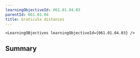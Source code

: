 ```yaml
---
learningObjectiveId: 061.01.04.03
parentId: 061.01.04
title: Graticule distances
---
```


```tsx eval
<LearningOBjectives learningObjectiveId={061.01.04.03} />
```

## Summary
